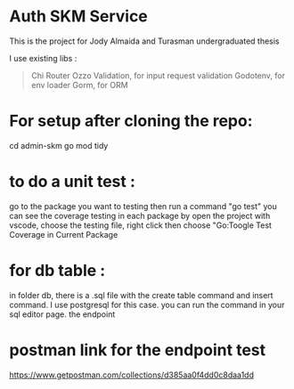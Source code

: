# Auth SKM Service

This is the project for Jody Almaida and Turasman undergraduated thesis

I use existing libs :

>Chi Router
>Ozzo Validation, for input request validation
>Godotenv, for env loader
>Gorm, for ORM

# For setup after cloning the repo:

cd admin-skm go mod tidy

# to do a unit test :

go to the package you want to testing then run a command "go test" you can see the coverage testing in each package by open the project with vscode, choose the testing file, right click then choose "Go:Toogle Test Coverage in Current Package

# for db table :

in folder db, there is a .sql file with the create table command and insert command. I use postgresql for this case. you can run the command in your sql editor page.
the endpoint

# postman link for the endpoint test

https://www.getpostman.com/collections/d385aa0f4dd0c8daa1dd